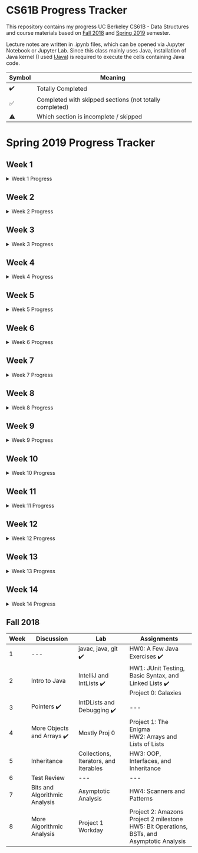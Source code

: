 # CS61B Progress Tracker

This repository contains my progress UC Berkeley CS61B - Data Structures and course materials based on [Fall 2018](https://inst.eecs.berkeley.edu/~cs61b/fa18/) and [Spring 2019](https://sp19.datastructur.es/) semester. 

Lecture notes are written in .ipynb files, which can be opened via Jupyter Notebook or Jupyter Lab. Since this class mainly uses Java, installation of Java kernel (I used [IJava](https://github.com/SpencerPark/IJava)) is required to execute the cells containing Java code.


| Symbol             | Meaning                                                 |
| ------------------ | ------------------------------------------------------- |
| :heavy_check_mark: | Totally Completed                                       |
| :white_check_mark: | Completed with skipped sections (not totally completed) |
| :warning:          | Which section is incomplete / skipped                   |

# Spring 2019 Progress Tracker

## Week 1

<details>
  <summary> Week 1 Progress </summary>

  | Lecture                                          | Study Guide        | Discussion                       | Lab                                         | Assignments / Exams                                     |
  | ------------------------------------------------ | ------------------ | -------------------------------- | ------------------------------------------- | ------------------------------------------------------- |
  | 1. Intro, Hello World Java :heavy_check_mark:    | :heavy_check_mark: | Intro to Java :heavy_check_mark: | Setting Up Your Computer :heavy_check_mark: | HW 0: Basic Java Programs (Optional) :heavy_check_mark: |
  | 2. Defining and Using Classes :heavy_check_mark: | :heavy_check_mark: | --                               | javac, java, git :heavy_check_mark:         | ---                                                     |

</details>

## Week 2

<details>
  <summary> Week 2 Progress </summary>

  | Lecture                                                       | Study Guide                                                        | Discussion                             | Lab                                 | Assignments / Exams |
  | ------------------------------------------------------------- | ------------------------------------------------------------------ | -------------------------------------- | ----------------------------------- | ------------------- |
  | 3. References, Recursion, and Lists :heavy_check_mark:        | :heavy_check_mark: Scope, Pass-by-Value, Static :heavy_check_mark: | IntelliJ Home Setup :heavy_check_mark: | Project 0: NBody :heavy_check_mark: |
  | 4. SLLists, Nested Classes, Sentinel Nodes :heavy_check_mark: | :white_check_mark: :warning: A Level problem 2 skipped :warning:   | Scope, Pass-by-Value, Static Exam Prep | IDEs :heavy_check_mark:             | ---                 |
  | 5. DLLists, Arrays :heavy_check_mark:                         | :white_check_mark: :warning: A Level incomplete :warning:          | ---                                    | ---                                 | ---                 |

</details>

## Week 3

<details>
  <summary> Week 3 Progress </summary>

   | Lecture                                                 | Study Guide        | Discussion                              | Lab                                   | Assignments / Exams                            |
   | ------------------------------------------------------- | ------------------ | --------------------------------------- | ------------------------------------- | ---------------------------------------------- |
   | 6. ALists, Resizing, vs. SLists :heavy_check_mark:      | :heavy_check_mark: | Linked Lists, Arrays :heavy_check_mark: | Testing, Debugging :heavy_check_mark: | Project 1A: Data Structures :heavy_check_mark: |
   | 7. Testing :heavy_check_mark:                           | :heavy_check_mark: | Linked Lists, Arrays Exam Prep          | --                                    |
   | 8. Inheritance, Implements :heavy_check_mark: :warning: | :white_check_mark: | ---                                     | ---                                   | ---                                            |

</details>

## Week 4

<details>
  <summary> Week 4 Progress </summary>

  | Lecture                                                                   | Study Guide | Discussion                     | Lab              | Assignments / Exams                             |
  | ------------------------------------------------------------------------- | ----------- | ------------------------------ | ---------------- | ----------------------------------------------- |
  | 9. Extends, Casting, Higher Order Functions :heavy_check_mark:            |             | Inheritance :heavy_check_mark: | Peer Code Review | Project 1B: Testing and HoFs :heavy_check_mark: |
  | 10. Subtype Polymorphism vs. HoFs :heavy_check_mark: (No Guide Exercises) | ---         | Inheritance Exam Prep          | ---              | Project 1 Gold: Autograding :heavy_check_mark:  |
  | 11. Exceptions, Iterators, Object Methods :heavy_check_mark:              |             | ---                            | ---              | ---                                             |

</details>

## Week 5

<details>
  <summary> Week 5 Progress </summary>

  | Lecture                              | Study Guide        | Discussion                                 | Lab                        | Assignments / Exams                                     |
  | ------------------------------------ | ------------------ | ------------------------------------------ | -------------------------- | ------------------------------------------------------- |
  | 12. Coding in the Real World, Review | ---                | Iterators, Iterables :heavy_check_mark:    | HugLife :heavy_check_mark: | Midterm 1                                               |
  | 13. Asymptotics I :heavy_check_mark: | :heavy_check_mark: | Exceptions, Iterators, Iterables Exam Prep | --                         | HW1: Java Syntax and Sound Synthesis :heavy_check_mark: |

</details>

## Week 6

<details>
  <summary> Week 6 Progress </summary>

  | Lecture                                       | Study Guide | Discussion                                       | Lab                              | Assignments / Exams |
  | --------------------------------------------- | ----------- | ------------------------------------------------ | -------------------------------- | ------------------- |
  | 14. Disjoint Sets :heavy_check_mark:          |             | Disjoint Sets and Asymptotics :heavy_check_mark: | Disjoint Sets :heavy_check_mark: | ---                 |
  | 15. Asymptotics II :heavy_check_mark:         |             | Disjoint Sets and Asymptotics Exam Prep          | Challenge Disjoint Sets          | ---                 |
  | 16. ADTs, Sets, Maps, BSTs :heavy_check_mark: |             | ---                                              | ---                              | HW2: Percolation    |

</details>

## Week 7

<details>
  <summary> Week 7 Progress </summary>

  | Lecture                                | Study Guide | Discussion                               | Lab                                      | Assignments / Exams |
  | -------------------------------------- | ----------- | ---------------------------------------- | ---------------------------------------- | ------------------- |
  | 17. B-Trees (2-3, 2-3-4 Trees)         |             | More Asymptotics, Search Trees           | TreeMap                                  | --                  |
  | 18. Red Black Trees :heavy_check_mark: |             | More Asymptotics, Search Trees Exam Prep | Challenge Binary Search Tree Performance | HW3: Hashing        |
  | 19. Hashing :heavy_check_mark:         |             | ---                                      | ---                                      | ---                 |

</details>

## Week 8

<details>
  <summary> Week 8 Progress </summary>

  | Lecture                                                            | Study Guide | Discussion                      | Lab                        | Assignments / Exams           |
  | ------------------------------------------------------------------ | ----------- | ------------------------------- | -------------------------- | ----------------------------- |
  | 20. Heaps and PQs :heavy_check_mark:                               |             | LLRBs, Hashing, Heaps           | HashMap                    | ---                           |
  | 21. Prefix Operations and Tries :heavy_check_mark:                 |             | LLRBs, Hashing, Heaps Exam Prep | Challenge Heaps and Hashes | Proj 2: HeapPQ/KD-Tree HeapPQ |
  | 22. Range, Searching and Multi-Dimensional Data :heavy_check_mark: |             | ---                             | ---                        | ---                           |

</details>

## Week 9

<details>
  <summary> Week 9 Progress </summary>

  | Lecture                                          | Study Guide | Discussion                                  | Lab              | Assignments / Exams |
  | ------------------------------------------------ | ----------- | ------------------------------------------- | ---------------- | ------------------- |
  | 23. Tree and Graph Traversals :heavy_check_mark: |             | Tries, K-d Trees, Tree Traversals           | Tries            | ---                 |
  | 24. Graph Traversals and Implementations         |             | Tries, K-d Trees, Tree Traversals Exam Prep | Challenge Graphs | ---                 |
  | 25. Shortest Paths                               |             | ---                                         | ---              | ---                 |

</details>

## Week 10

<details>
  <summary> Week 10 Progress </summary>

  | Lecture                          | Study Guide | Discussion                               | Lab | Assignments / Exams |
  | -------------------------------- | ----------- | ---------------------------------------- | --- | ------------------- |
  | 26. Minimum Spanning Trees       |             | DFS, BFS, Shortest Paths, MSTs           | --- | ---                 |
  | 27. Reductions and Decomposition |             | DFS, BFS, Shortest Paths, MSTs Exam Prep | --  | --                  |
  | 28. No Lecture                   |             | ---                                      | --- | Midterm 2           |

</details>

## Week 11

<details>
  <summary> Week 11 Progress </summary>

  | Lecture                    | Study Guide | Discussion       | Lab                       | Assignments / Exams |
  | -------------------------- | ----------- | ---------------- | ------------------------- | ------------------- |
  | 29. Basic Sorts            |             | Graphs           | Merge and Quicksort       | HW4: Puzzle Solver  |
  | 30. Quick Sort             |             | Graphs Exam Prep | Challenge Beards and Beds | Proj 2C: Bear Maps  |
  | 31. Software Engineering I |             | ---              | ---                       | ---                 |

</details>

## Week 12

<details>
  <summary> Week 12 Progress </summary>

 | Lecture                              | Study Guide | Discussion        | Lab                          | Assignments / Exams   |
 | ------------------------------------ | ----------- | ----------------- | ---------------------------- | --------------------- |
 | 32. More Quick Sort, Sorting Summary |             | Sorting, ADTs     | Getting Started on Project 3 | --                    |
 | 33. Sorting and Algorithmic Bounds   |             | Sorting Exam Prep | --                           | --                    |
 | 34. Software Engineering II          |             | --                | --                           | Proj 3A: BYOW Phase 1 |

</details>

## Week 13

<details>
  <summary> Week 13 Progress </summary>

  | Lecture                                    | Study Guide | Discussion        | Lab                        | Assignments / Exams |
  | ------------------------------------------ | ----------- | ----------------- | -------------------------- | ------------------- |
  | 35. Radix Sorts                            |             | More Sorting      | Interactivity in Project 3 | --                  |
  | 36. Sorting and Data Structures Conclusion |             | Sorting Exam Prep | --                         | --                  |
  | 37. Software Engineering III               |             | --                | --                         | --                  |

</details>

## Week 14

<details>
  <summary> Week 14 Progress </summary>

  | Lecture                                  | Study Guide | Discussion   | Lab        | Assignments / Exams   |
  | ---------------------------------------- | ----------- | ------------ | ---------- | --------------------- |
  | 38. Compression                          |             | Goodbye, Fun | BYOW Demos | Proj 3B: BYOW Phase 2 |
  | 39. Compression, Complexity, and P = NP? |             | --           | --         | --                    |
  | 40. Summary, Fun                         |             | --           | --         | --                    |

</details>

## Fall 2018

| Week | Discussion                                 | Lab                                        | Assignments                                                                                         |
| ---- | ------------------------------------------ | ------------------------------------------ | --------------------------------------------------------------------------------------------------- |
| 1    | ---                                        | javac, java, git :heavy_check_mark:        | HW0: A Few Java Exercises :heavy_check_mark:                                                        |
| 2    | Intro to Java                              | IntelliJ and IntLists :heavy_check_mark:   | HW1: JUnit Testing, Basic Syntax, and Linked Lists :heavy_check_mark: <br> Project 0: Galaxies      |
| 3    | Pointers :heavy_check_mark:                | IntDLists and Debugging :heavy_check_mark: | ---                                                                                                 |
| 4    | More Objects and Arrays :heavy_check_mark: | Mostly Proj 0                              | Project 1: The Enigma <br> HW2: Arrays and Lists of Lists                                           |
| 5    | Inheritance                                | Collections, Iterators, and Iterables      | HW3: OOP, Interfaces, and Inheritance                                                               |
| 6    | Test Review                                | ---                                        | ---                                                                                                 |
| 7    | Bits and Algorithmic Analysis              | Asymptotic Analysis                        | HW4: Scanners and Patterns                                                                          |
| 8    | More Algorithmic Analysis                  | Project 1 Workday                          | Project 2: Amazons <br> Project 2 milestone <br> HW5: Bit Operations, BSTs, and Asymptotic Analysis |

